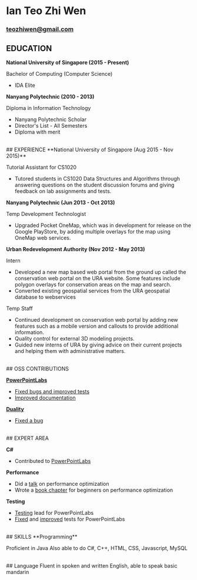 # Ian Teo Zhi Wen
### teozhiwen@gmail.com

## EDUCATION
**National University of Singapore (2015 - Present)**

Bachelor of Computing (Computer Science)

* IDA Elite

**Nanyang Polytechnic (2010 - 2013)**

Diploma in Information Technology

* Nanyang Polytechnic Scholar
* Director's List - All Semesters
* Diploma with merit

<br>
## EXPERIENCE
**National University of Singapore (Aug 2015 - Nov 2015)**

Tutorial Assistant for CS1020

* Tutored students in CS1020 Data Structures and Algorithms through answering questions on the student discussion forums and giving feedback on lab assignments and tests.

**Nanyang Polytechnic (Jun 2013 - Oct 2013)**

Temp Development Technologist

* Upgraded Pocket OneMap, which was in development for release on the Google PlayStore, by adding multiple overlays for the map using OneMap web services.

**Urban Redevelopment Authority (Nov 2012 - May 2013)**

Intern

* Developed a new map based web portal from the ground up called the conservation web portal on the URA website. Some features include polygon overlays for conservation areas on the map and search.
* Converted existing geospatial services from the URA geospatial database to webservices

Temp Staff

* Continued development on conservation web portal by adding new features such as a mobile version and callouts to provide additional information.
* Quality control for external 3D modeling projects.
* Guided new interns of URA by giving advice on their current projects and helping them with administrative matters.

<br>
## OSS CONTRIBUTIONS

**[PowerPointLabs](https://github.com/PowerPointLabs/PowerPointLabs)**

* [Fixed bugs and improved tests](https://github.com/PowerPointLabs/PowerPointLabs/pulls?q=is%3Apr+is%3Aclosed+author%3AIanTeo)
* [Improved documentation](https://github.com/PowerPointLabs/PowerPointLabs-Website/pulls?q=is%3Apr+is%3Aclosed+author%3AIanTeo)

**[Duality](https://github.com/AdamsLair/duality)**

* [Fixed a bug](https://github.com/AdamsLair/duality/pulls?q=is%3Apr+is%3Aclosed+author%3AIanTeo)

<br>
## EXPERT AREA

**C#**

* Contributed to [PowerPointLabs](https://github.com/PowerPointLabs/PowerPointLabs)

**Performance**

* Did a [talk]() on performance optimization
* Wrote a [book chapter]() for beginners on performance optimization

**Testing**

* [Testing](https://github.com/PowerPointLabs/PowerPointLabs/blob/master/README.md) lead for PowerPointLabs
* [Fixed](https://github.com/PowerPointLabs/PowerPointLabs/issues/1127) and [improved](https://github.com/PowerPointLabs/PowerPointLabs/pull/1091) tests for PowerPointLabs

<br>
## SKILLS
**Programming**

Proficient in Java
Also able to do C#, C++, HTML, CSS, Javascript, MySQL

<br>
## Language
Fluent in spoken and written English, able to speak basic mandarin
